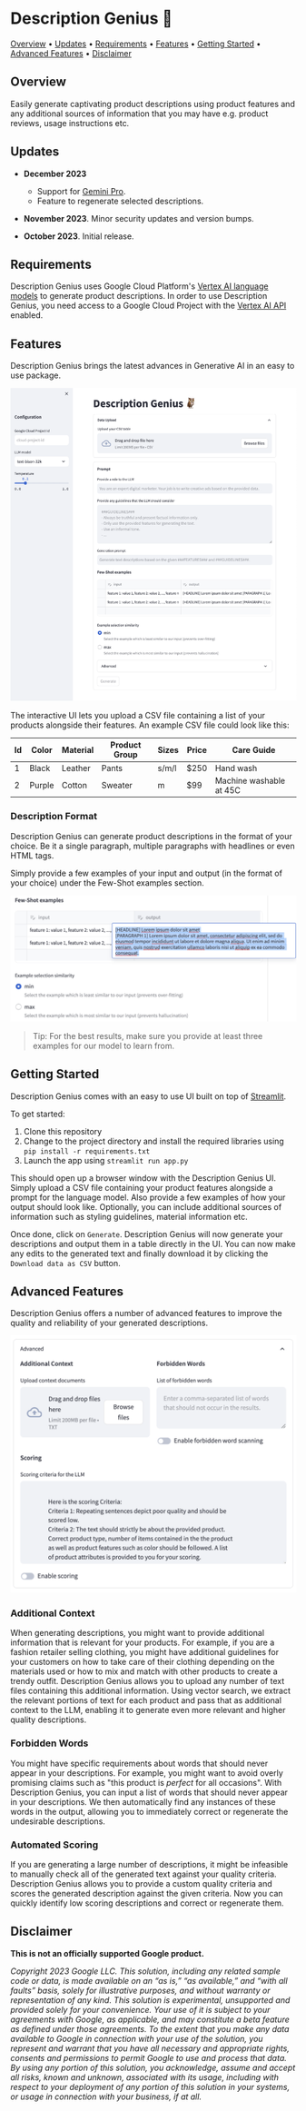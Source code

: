 # Description Genius 🦉
[Overview](#overview) • [Updates](#updates) • [Requirements](#requirements) • [Features](#features) • [Getting Started](#getting-started) • [Advanced Features](#advanced-features) •  [Disclaimer](#disclaimer)

## Overview
Easily generate captivating product descriptions using product features and any additional sources of information that you may have e.g. product reviews, usage instructions etc.

## Updates
* **December 2023**
    * Support for [Gemini Pro](https://cloud.google.com/vertex-ai/docs/generative-ai/model-reference/gemini).
    * Feature to regenerate selected descriptions.

* **November 2023**. Minor security updates and version bumps.

* **October 2023**. Initial release.

## Requirements
Description Genius uses Google Cloud Platform's [Vertex AI language models](https://cloud.google.com/vertex-ai/docs/generative-ai/language-model-overview) to generate product descriptions. In order to use Description Genius, you need access to a Google Cloud Project with the [Vertex AI API](https://cloud.google.com/vertex-ai/docs/generative-ai/start/quickstarts/api-quickstart) enabled.



## Features
Description Genius brings the latest advances in Generative AI in an easy to use package.

<img src='./assets/ui.png' alt='Description Genius User Interface' />

The interactive UI lets you upload a CSV file containing a list of your products alongside their features. An example CSV file could look like this:

| Id | Color | Material | Product Group | Sizes | Price | Care Guide |
|---|---|---|---|---|---|---|
| 1 | Black | Leather | Pants | s/m/l | $250 | Hand wash |
| 2 | Purple | Cotton | Sweater | m | $99 | Machine washable at 45C |


### Description Format
Description Genius can generate product descriptions in the format of your choice. Be it a single paragraph, multiple paragraphs with headlines or even HTML tags.

Simply provide a few examples of your input and output (in the format of your choice) under the Few-Shot examples section.

<img src='./assets/few_shot_examples.png' alt='Output Formatting' />

> Tip: For the best results, make sure you provide at least three examples for our model to learn from.


## Getting Started
Description Genius comes with an easy to use UI built on top of [Streamlit](https://streamlit.io/).

To get started:
1) Clone this repository
2) Change to the project directory and install the required libraries using `pip install -r requirements.txt`
3) Launch the app using `streamlit run app.py`


This should open up a browser window with the Description Genius UI. Simply upload a CSV file containing your product features alongside a prompt for the language model. Also provide a few examples of how your output should look like. Optionally, you can include additional sources of information such as styling guidelines, material information etc.

Once done, click on `Generate`. Description Genius will now generate your descriptions and output them in a table directly in the UI. You can now make any edits to the generated text and finally download it by clicking the `Download data as CSV` button.

## Advanced Features
Description Genius offers a number of advanced features to improve the quality and reliability of your generated descriptions.

<img src='./assets/advanced_features.png' alt='Advanced Features' />

### Additional Context
When generating descriptions, you might want to provide additional information that is relevant for your products. For example, if you are a fashion retailer selling clothing, you might have additional guidelines for your customers on how to take care of their clothing depending on the materials used or how to mix and match with other products to create a trendy outfit. Description Genius allows you to upload any number of text files containing this additional information. Using vector search, we extract the relevant portions of text for each product and pass that as additional context to the LLM, enabling it to generate even more relevant and higher quality descriptions.

### Forbidden Words
You might have specific requirements about words that should never appear in your descriptions. For example, you might want to avoid overly promising claims such as "this product is *perfect* for all occasions". With Description Genius, you can input a list of words that should never appear in your descriptions. We then automatically find any instances of these words in the output, allowing you to immediately correct or regenerate the undesirable descriptions.

### Automated Scoring
If you are generating a large number of descriptions, it might be infeasible to manually check all of the generated text against your quality criteria. Description Genius allows you to provide a custom quality criteria and scores the generated description against the given criteria. Now you can quickly identify low scoring descriptions and correct or regenerate them.


## Disclaimer

**This is not an officially supported Google product.**

*Copyright 2023 Google LLC. This solution, including any related sample code or data, is made available on an “as is,” “as available,” and “with all faults” basis, solely for illustrative purposes, and without warranty or representation of any kind. This solution is experimental, unsupported and provided solely for your convenience. Your use of it is subject to your agreements with Google, as applicable, and may constitute a beta feature as defined under those agreements. To the extent that you make any data available to Google in connection with your use of the solution, you represent and warrant that you have all necessary and appropriate rights, consents and permissions to permit Google to use and process that data. By using any portion of this solution, you acknowledge, assume and accept all risks, known and unknown, associated with its usage, including with respect to your deployment of any portion of this solution in your systems, or usage in connection with your business, if at all.*
